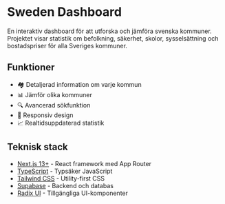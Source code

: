 # Sweden Dashboard

En interaktiv dashboard för att utforska och jämföra svenska kommuner. Projektet visar statistik om befolkning, säkerhet, skolor, sysselsättning och bostadspriser för alla Sveriges kommuner.

## Funktioner

- 🏘️ Detaljerad information om varje kommun
- 📊 Jämför olika kommuner
- 🔍 Avancerad sökfunktion
- 📱 Responsiv design
- 📈 Realtidsuppdaterad statistik

## Teknisk stack

- [Next.js 13+](https://nextjs.org/) - React framework med App Router
- [TypeScript](https://www.typescriptlang.org/) - Typsäker JavaScript
- [Tailwind CSS](https://tailwindcss.com/) - Utility-first CSS
- [Supabase](https://supabase.com/) - Backend och databas
- [Radix UI](https://www.radix-ui.com/) - Tillgängliga UI-komponenter

 
 

